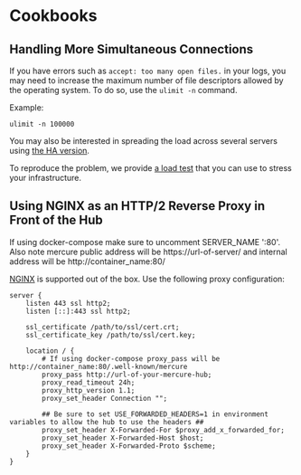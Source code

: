 # Cookbooks

## Handling More Simultaneous Connections

If you have errors such as `accept: too many open files.` in your logs, you may need to increase the maximum number of file descriptors allowed by the operating system. To do so, use the `ulimit -n` command.

Example:

    ulimit -n 100000

You may also be interested in spreading the load across several servers using [the HA version](cluster.md).

To reproduce the problem, we provide [a load test](load-test.md) that you can use to stress your infrastructure.

## Using NGINX as an HTTP/2 Reverse Proxy in Front of the Hub

If using docker-compose make sure to uncomment SERVER_NAME ':80'. Also note mercure public address will be https://url-of-server/ and internal address will be http://container_name:80/

[NGINX](https://www.nginx.com) is supported out of the box. Use the following proxy configuration:

```nginx
server {
    listen 443 ssl http2;
    listen [::]:443 ssl http2;

    ssl_certificate /path/to/ssl/cert.crt;
    ssl_certificate_key /path/to/ssl/cert.key;

    location / {
        # If using docker-compose proxy_pass will be http://container_name:80/.well-known/mercure
        proxy_pass http://url-of-your-mercure-hub; 
        proxy_read_timeout 24h;
        proxy_http_version 1.1;
        proxy_set_header Connection "";

        ## Be sure to set USE_FORWARDED_HEADERS=1 in environment variables to allow the hub to use the headers ##
        proxy_set_header X-Forwarded-For $proxy_add_x_forwarded_for;
        proxy_set_header X-Forwarded-Host $host;
        proxy_set_header X-Forwarded-Proto $scheme;
    }
}
```
